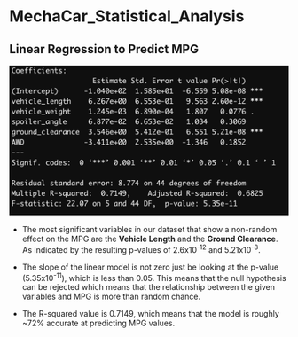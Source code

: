 # MechaCar_Statistical_Analysis

## Linear Regression to Predict MPG
![Multiple Linear Regression on MPG](https://github.com/ClayMack/MechaCar_Statistical_Analysis/blob/main/Deliverable%201%20linear%20model.png)


* The most significant variables in our dataset that show a non-random effect on the MPG are the **Vehicle Length** and the **Ground Clearance**. As indicated by the resulting p-values of 2.6x10<sup>-12</sup> and 5.21x10<sup>-8</sup>. 

* The slope of the linear model is not zero just be looking at the p-value (5.35x10<sup>-11</sup>), which is less than 0.05. This means that the null hypothesis can be rejected which means that the relationship between the given variables and MPG is more than random chance. 

* The R-squared value is 0.7149, which means that the model is roughly ~72% accurate at predicting MPG values. 
